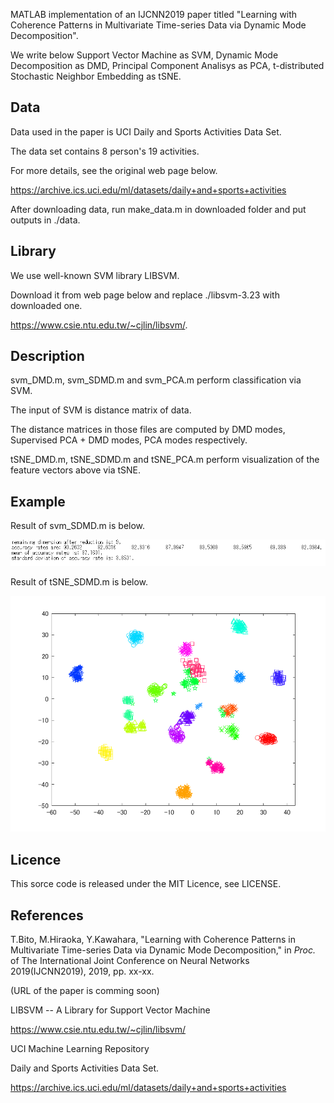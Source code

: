 MATLAB implementation of an IJCNN2019 paper titled "Learning with Coherence Patterns in Multivariate Time-series Data via Dynamic Mode Decomposition".

We write below Support Vector Machine as SVM, Dynamic Mode Decomposition as DMD, 
Principal Component Analisys as PCA, t-distributed Stochastic Neighbor Embedding as tSNE.


## Data
Data used in the paper is UCI Daily and Sports Activities Data Set.

The data set contains 8 person's 19 activities.

For more details, see the original web page below.

https://archive.ics.uci.edu/ml/datasets/daily+and+sports+activities

After downloading data, run make_data.m in downloaded folder and put outputs in ./data.

## Library
We use well-known SVM library LIBSVM.

Download it from web page below and replace ./libsvm-3.23 with downloaded one.

https://www.csie.ntu.edu.tw/~cjlin/libsvm/.


## Description
svm_DMD.m, svm_SDMD.m and svm_PCA.m perform classification via SVM.

The input of SVM is distance matrix of data.

The distance matrices in those files are computed by DMD modes, Supervised PCA + DMD modes, PCA modes respectively.

tSNE_DMD.m, tSNE_SDMD.m and tSNE_PCA.m perform visualization of the feature vectors above via tSNE.


## Example
Result of svm_SDMD.m is below.

![example1](./examples/fig2.png)

Result of tSNE_SDMD.m is below.

![example1](./examples/fig1.png)


## Licence
This sorce code is released under the MIT Licence, see LICENSE.


## References
T.Bito, M.Hiraoka, Y.Kawahara, "Learning with Coherence Patterns in Multivariate Time-series Data via Dynamic Mode Decomposition," 
in *Proc.* of The International Joint Conference on Neural Networks 2019(IJCNN2019), 2019, pp. xx-xx.

(URL of the paper is comming soon)

LIBSVM -- A Library for Support Vector Machine

https://www.csie.ntu.edu.tw/~cjlin/libsvm/

UCI Machine Learning Repository 

Daily and Sports Activities Data Set.

https://archive.ics.uci.edu/ml/datasets/daily+and+sports+activities
